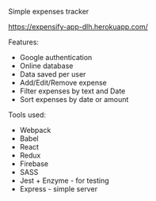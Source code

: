 Simple expenses tracker

https://expensify-app-dlh.herokuapp.com/


Features:
* Google authentication
* Online database
* Data saved per user
* Add/Edit/Remove expense
* Filter expenses by text and Date
* Sort expenses by date or amount

Tools used:
* Webpack
* Babel
* React
* Redux
* Firebase
* SASS
* Jest + Enzyme - for testing
* Express - simple server
